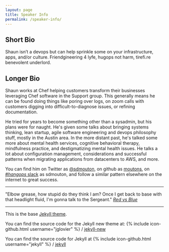 ```yaml
---
layout: page
title: Speaker Info
permalink: /speaker-info/
---
```


## Short Bio

Shaun isn’t a devops but can help sprinkle some on your infrastructure, apps, and/or culture. Friendgineering 4 lyfe, hugops not harm, tirefi.re benevolent underlord.

## Longer Bio

Shaun works at Chef helping customers transform their businesses leveraging Chef software in the Support group. This generally means he can be found doing things like poring over logs, on zoom calls with customers digging into difficult-to-diagnose issues, or refining documentation.

He tried for years to become something other than a sysadmin, but his plans were for naught. He's given some talks about bringing systems thinking, lean startup, agile software engineering and devops philosophy stuff, mostly in the Austin area. In the more distant past, he's talked some more about mental health services, cognitive behavioral therapy, mindfulness practice, and destigmatizing mental health issues. He talks a lot about configuration management, considerations and successful patterns when migrating applications from datacenters to AWS, and more.

You can find him on Twitter as [@sdmouton](https://twitter.com/sdmouton), on github as [moutons](https://github.com/moutons), on [#_hangops_ slack](http://signup.hangops.com/) as sdmouton, and follow a similar pattern elsewhere on the internet to great success.

---

"Elbow grease, how stupid do they think I am? Once I get back to base with that headlight fluid, I'm gonna talk to the Sergeant."
*[Red vs Blue](http://roostertooths.com/transcripts.php?eid=3)*

---

This is the base [Jekyll theme](http://jekyllrb.com/).

You can find the source code for the Jekyll new theme at:
{% include icon-github.html username="jglovier" %} /
[jekyll-new](https://github.com/jglovier/jekyll-new)

You can find the source code for Jekyll at
{% include icon-github.html username="jekyll" %} /
[jekyll](https://github.com/jekyll/jekyll)
